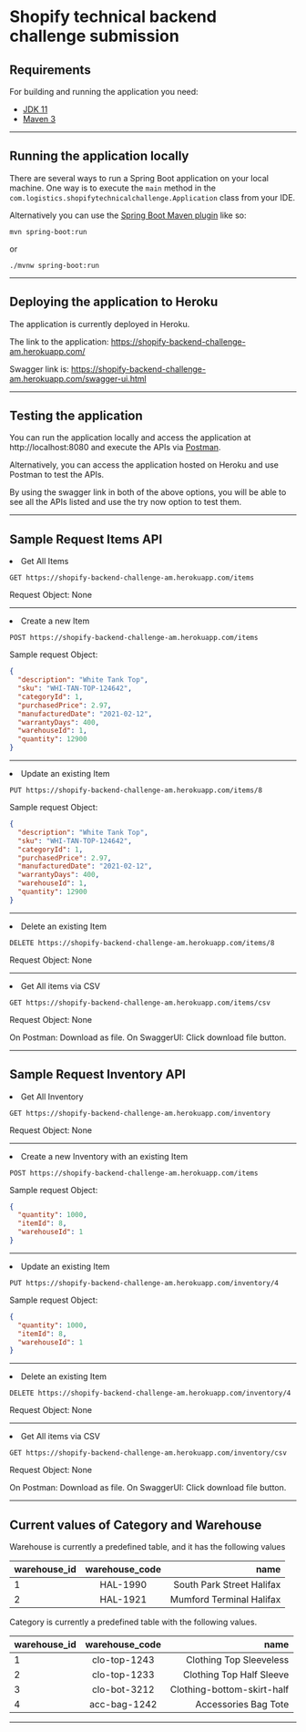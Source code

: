 # Shopify technical backend challenge submission

## Requirements

For building and running the application you need:

- [JDK 11](https://www.oracle.com/ca-en/java/technologies/javase/jdk11-archive-downloads.html)
- [Maven 3](https://maven.apache.org)
<hr>

## Running the application locally

There are several ways to run a Spring Boot application on your local machine. One way is to execute the `main` method in the `com.logistics.shopifytechnicalchallenge.Application` class from your IDE.

Alternatively you can use the [Spring Boot Maven plugin](https://docs.spring.io/spring-boot/docs/current/reference/html/build-tool-plugins-maven-plugin.html) like so:

```shell
mvn spring-boot:run 
```
or 
```shell
./mvnw spring-boot:run 
```
<hr>

## Deploying the application to Heroku

The application is currently deployed in Heroku.

The link to the application: https://shopify-backend-challenge-am.herokuapp.com/

Swagger link is: https://shopify-backend-challenge-am.herokuapp.com/swagger-ui.html
<hr>

## Testing the application

You can run the application locally and access the application at http://localhost:8080 and execute the APIs 
via [Postman](https://www.postman.com/).

Alternatively, you can access the application hosted on Heroku and use Postman to test the APIs.

By using the swagger link in both of the above options, you will be able to see all the APIs listed and use the try now 
option to test them.
<hr>

## Sample Request Items API

<li> Get All Items

```shell
GET https://shopify-backend-challenge-am.herokuapp.com/items
```
Request Object: None
<hr>
<li> Create a new Item 

```shell
POST https://shopify-backend-challenge-am.herokuapp.com/items
```
Sample request Object: 
```json
{
  "description": "White Tank Top",
  "sku": "WHI-TAN-TOP-124642",
  "categoryId": 1,
  "purchasedPrice": 2.97,
  "manufacturedDate": "2021-02-12",
  "warrantyDays": 400,
  "warehouseId": 1,
  "quantity": 12900
}
```
<hr>
<li> Update an existing Item 

```shell
PUT https://shopify-backend-challenge-am.herokuapp.com/items/8
```
Sample request Object:
```json
{
  "description": "White Tank Top",
  "sku": "WHI-TAN-TOP-124642",
  "categoryId": 1,
  "purchasedPrice": 2.97,
  "manufacturedDate": "2021-02-12",
  "warrantyDays": 400,
  "warehouseId": 1,
  "quantity": 12900
}
```
<hr>
<li> Delete an existing Item 

```shell
DELETE https://shopify-backend-challenge-am.herokuapp.com/items/8
```
Request Object: None
<hr>
<li> Get All items via CSV 

```shell
GET https://shopify-backend-challenge-am.herokuapp.com/items/csv
```
Request Object: None

On Postman: Download as file.
On SwaggerUI: Click download file button.
<hr>

## Sample Request Inventory API

<li> Get All Inventory

```shell
GET https://shopify-backend-challenge-am.herokuapp.com/inventory
```
Request Object: None
<hr>
<li> Create a new Inventory with an existing Item 

```shell
POST https://shopify-backend-challenge-am.herokuapp.com/items
```
Sample request Object:
```json
{
  "quantity": 1000,
  "itemId": 8,
  "warehouseId": 1
}
```
<hr>
<li> Update an existing Item 

```shell
PUT https://shopify-backend-challenge-am.herokuapp.com/inventory/4
```
Sample request Object:
```json
{
  "quantity": 1000,
  "itemId": 8,
  "warehouseId": 1
}
```
<hr>
<li> Delete an existing Item 

```shell
DELETE https://shopify-backend-challenge-am.herokuapp.com/inventory/4
```
Request Object: None
<hr>
<li> Get All items via CSV 

```shell
GET https://shopify-backend-challenge-am.herokuapp.com/inventory/csv
```
Request Object: None

On Postman: Download as file.
On SwaggerUI: Click download file button.
<hr>

## Current values of Category and Warehouse

Warehouse is currently a predefined table, and it has the following values

| warehouse_id  | warehouse_code| name                      |
| ------------- |:-------------:| -------------------------:|
| 1             | HAL-1990      | South Park Street Halifax |
| 2             | HAL-1921      | Mumford Terminal Halifax  |

Category is currently a predefined table with the following values.

| warehouse_id  | warehouse_code| name                          |
| ------------- |:-------------:| -----------------------------:|
| 1             | clo-top-1243  | Clothing Top Sleeveless       |
| 2             | clo-top-1233  | Clothing Top Half Sleeve      |
| 3             | clo-bot-3212  | Clothing-bottom-skirt-half    |
| 4             | acc-bag-1242  | Accessories Bag Tote          |

<hr>

